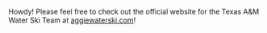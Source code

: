 Howdy! Please feel free to check out the official website for the Texas A&M Water Ski Team at [aggiewaterski.com](aggiewaterski.com)!
